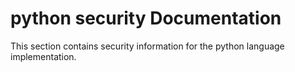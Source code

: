 <!-- :orphan: -->

# python security Documentation

This section contains security information for the python language implementation.

